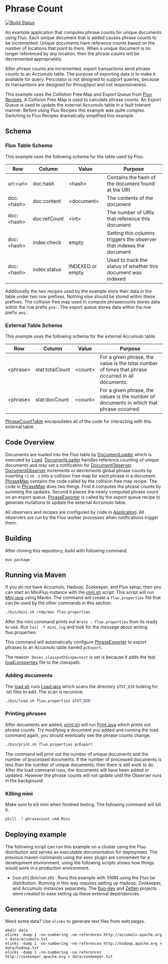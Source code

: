 Phrase Count
============

[![Build Status](https://travis-ci.org/fluo-io/phrasecount.svg?branch=master)](https://travis-ci.org/fluo-io/phrasecount)

An example application that computes phrase counts for unique documents using
Fluo. Each unique document that is added causes phrase counts to be
incremented. Unique documents have reference counts based on the number of
locations that point to them.  When a unique document is no longer referenced
by any location, then the phrase counts will be decremented appropriately.

After phrase counts are incremented, export transactions send phrase counts to
an Accumulo table.  The purpose of exporting data is to make it available for
query.  Percolator is not designed to support queries, because its transactions
are designed for throughput and not responsiveness.

This example uses the Collistion Free Map and Export Queue from 
[Fluo Recipes][11].  A Collision Free Map is used to calculate phrase counts.
An Export Queue is used to update the external Accumulo table in a fault
tolerant manner.  Before using Fluo Recipes this example was quite complex.
Switching to Fluo Recipes dramatically simplified this example.

Schema
------

### Fluo Table Schema

This example uses the following schema for the table used by Fluo.
  
Row          | Column        | Value             | Purpose
-------------|---------------|-------------------|---------------------------------------------------------------------
uri:\<uri\>  | doc:hash      | \<hash\>          | Contains the hash of the document found at the URI
doc:\<hash\> | doc:content   | \<document\>      | The contents of the document
doc:\<hash\> | doc:refCount  | \<int\>           | The number of URIs that reference this document 
doc:\<hash\> | index:check   | empty             | Setting this columns triggers the observer that indexes the document 
doc:\<hash\> | index:status  | INDEXED or empty  | Used to track the status of whether this document was indexed 

Additionally the two recipes used by the example store their data in the table
under two row prefixes.  Nothing else should be stored within these prefixes.
The collision free map used to compute phrasecounts stores data within the row
prefix `pcm:`.  The export queue stores data within the row prefix `aeq:`.

### External Table Schema

This example uses the following schema for the external Accumulo table.

Row        | Column          | Value      | Purpose
-----------|-----------------|------------|---------------------------------------------------------------------
\<phrase\> | stat:totalCount | \<count\>  | For a given phrase, the value is the total number of times that phrase occurred in all documents.
\<phrase\> | stat:docCount   | \<count\>  | For a given phrase, the values is the number of documents in which that phrase occurred.

[PhraseCountTable][14] encapsulates all of the code for interacting with this
external table.

Code Overview
-------------

Documents are loaded into the Fluo table by [DocumentLoader][1] which is
executed by [Load][2].  [DocumentLoader][1] handles reference counting of
unique documents and may set a notification for [DocumentObserver][3].
[DocumentObserver][3] increments or decrements global phrase counts by
inserting `+1` or `-1` into a collision free map for each phrase in a document.
[PhraseMap][4] contains the code called by the collision free map recipe.  The
code in [PhraseMap][4] does two things.  First it computes the phrase counts by
summing the updates.  Second it places the newly computed phrase count on an
export queue.  [PhraseExporter][5] is called by the export queue recipe to
generate mutations to update the external Accumulo table.
    
All observers and recipes are configured by code in [Application][10].  All
observers are run by the Fluo worker processes when notifications trigger them.

Building
--------

After cloning this repository, build with following command. 
 
```
mvn package 
```

Running via Maven
-----------------

If you do not have Accumulo, Hadoop, Zookeeper, and Fluo setup, then you can
start an MiniFluo instance with the [mini.sh](bin/mini.sh) script.  This script
will run [Mini.java][12] using Maven.  The command will create a
`fluo.properties` file that can be used by the other commands in this section.

```bash
./bin/mini.sh /tmp/mac fluo.properties
```

After the mini command prints out `Wrote : fluo.properties` then its ready to
use.  Run `tail -f mini.log` and look for the message about writing
fluo.properties.

This command will automatically configure [PhraseExporter][5] to export phrases
to an Accumulo table named `pcExport`.

The reason `-Dexec.classpathScope=test` is set is because it adds the test
[log4j.properties][7] file to the classpath.

### Adding documents

The [load.sh](bin/load.sh) runs [Load.java][2] which scans the directory
`$TXT_DIR` looking for .txt files to add.  The scan is recursive.  

```bash
./bin/load.sh fluo.properties $TXT_DIR
```

### Printing phrases

After documents are added, [print.sh](bin/print.sh) will run [Print.java][13]
which prints out phrase counts.  Try modifying a document you added and running
the load command again, you should eventually see the phrase counts change.

```bash
./bin/print.sh fluo.properties pcExport
```

The command will print out the number of unique documents and the number
of processed documents.  If the number of processed documents is less than the
number of unique documents, then there is still work to do.  After the load
command runs, the documents will have been added or updated.  However the
phrase counts will not update until the Observer runs in the background. 

### Killing mini

Make sure to kill mini when finished testing.  The following command will kill it.

```bash
pkill -f phrasecount.cmd.Mini
```

Deploying example
-----------------

The following script can run this example on a cluster using the Fluo
distribution and serves as executable documentation for deployment.  The
previous maven commands using the exec plugin are convenient for a development
environment, using the following scripts shows how things would work in a
production environment.

  * [run.sh] (bin/run.sh) : Runs this example with YARN using the Fluo tar
    distribution.  Running in this way requires setting up Hadoop, Zookeeper,
    and Accumulo instances separately.  The [fluo-dev][8] and [Zetten][9]
    projects were created to ease setting up these external dependencies.

Generating data
---------------

Need some data? Use `elinks` to generate text files from web pages.

```
mkdir data
elinks -dump 1 -no-numbering -no-references http://accumulo.apache.org > data/accumulo.txt
elinks -dump 1 -no-numbering -no-references http://hadoop.apache.org > data/hadoop.txt
elinks -dump 1 -no-numbering -no-references http://zookeeper.apache.org > data/zookeeper.txt
```

[1]: src/main/java/phrasecount/DocumentLoader.java
[2]: src/main/java/phrasecount/cmd/Load.java
[3]: src/main/java/phrasecount/DocumentObserver.java
[4]: src/main/java/phrasecount/PhraseMap.java
[5]: src/main/java/phrasecount/PhraseExporter.java
[7]: src/test/resources/log4j.properties
[8]: https://github.com/fluo-io/fluo-dev
[9]: https://github.com/fluo-io/zetten
[10]: src/main/java/phrasecount/Application.java
[11]: https://github.com/fluo-io/fluo-recipes
[12]: src/main/java/phrasecount/cmd/Mini.java
[13]: src/main/java/phrasecount/cmd/Print.java
[14]: src/main/java/phrasecount/query/PhraseCountTable.java
